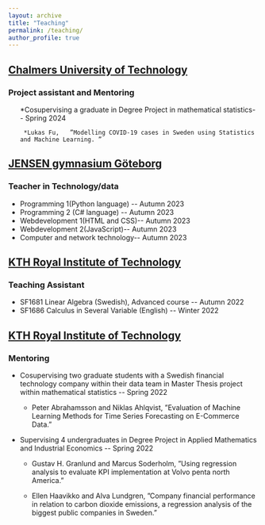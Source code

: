 ```yaml
---
layout: archive
title: "Teaching"
permalink: /teaching/
author_profile: true
---
```


## [Chalmers University of Technology](https://www.chalmers.se/en/)
### Project assistant and Mentoring
<ul>
*Cosupervising a graduate in Degree Project in mathematical statistics-- Spring 2024 

     *Lukas Fu,   ”Modelling COVID-19 cases in Sweden using Statistics and Machine Learning. ”
</ul>

## [JENSEN gymnasium Göteborg](https://www.jensengymnasium.se/goteborg)
### Teacher in Technology/data
<ul>
    <li>Programming 1(Python language) -- Autumn 2023</li> 
    <li>Programming 2 (C# language) -- Autumn 2023</li>
    <li> Webdevelopment 1(HTML and CSS)-- Autumn 2023</li>
    <li> Webdevelopment 2(JavaScript)-- Autumn 2023</li>
    <li> Computer and network technology-- Autumn 2023</li>
    
</ul>

## [KTH Royal Institute of Technology](https://www.kth.se/en)
### Teaching Assistant
<ul>
	<li>SF1681 Linear Algebra (Swedish), Advanced course -- Autumn 2022</li> 
	<li>SF1686 Calculus in Several Variable (English) -- Winter 2022</li>
</ul>

## [KTH Royal Institute of Technology](https://www.kth.se/en)
### Mentoring

* Cosupervising two graduate students with a Swedish financial technology company within their data team in Master Thesis project within mathematical statistics -- Spring 2022

     * Peter Abrahamsson and Niklas Ahlqvist, ”Evaluation of Machine Learning Methods for Time Series Forecasting on E-Commerce Data.”
	
* Supervising 4 undergraduates in Degree Project in Applied Mathematics and Industrial Economics -- Spring 2022

     * Gustav H. Granlund and Marcus Soderholm, ”Using regression analysis to evaluate KPI implementation at Volvo penta north America.”

     * Ellen Haavikko and Alva Lundgren, ”Company financial performance in relation to carbon dioxide emissions, a regression analysis of the biggest public companies in Sweden.”


